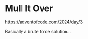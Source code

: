 Mull It Over
============

https://adventofcode.com/2024/day/3

Basically a brute force solution...
